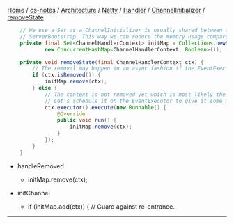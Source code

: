 [Home](https://mengxianbin.github.io) /
[cs-notes](https://mengxianbin.github.io/cs-notes/site) /
[Architecture](https://mengxianbin.github.io/cs-notes/site/Architecture) /
[Netty](https://mengxianbin.github.io/cs-notes/site/Architecture/Netty) /
[Handler](https://mengxianbin.github.io/cs-notes/site/Architecture/Netty/Handler) /
[ChannelInitializer](https://mengxianbin.github.io/cs-notes/site/Architecture/Netty/Handler/ChannelInitializer) /
[removeState](https://mengxianbin.github.io/cs-notes/site/Architecture/Netty/Handler/ChannelInitializer/removeState)

```java
    // We use a Set as a ChannelInitializer is usually shared between all Channels in a Bootstrap /
    // ServerBootstrap. This way we can reduce the memory usage compared to use Attributes.
    private final Set<ChannelHandlerContext> initMap = Collections.newSetFromMap(
            new ConcurrentHashMap<ChannelHandlerContext, Boolean>());
```

```java
    private void removeState(final ChannelHandlerContext ctx) {
        // The removal may happen in an async fashion if the EventExecutor we use does something funky.
        if (ctx.isRemoved()) {
            initMap.remove(ctx);
        } else {
            // The context is not removed yet which is most likely the case because a custom EventExecutor is used.
            // Let's schedule it on the EventExecutor to give it some more time to be completed in case it is offloaded.
            ctx.executor().execute(new Runnable() {
                @Override
                public void run() {
                    initMap.remove(ctx);
                }
            });
        }
    }
```

* handleRemoved
    * initMap.remove(ctx);

* initChannel
    * if (initMap.add(ctx)) { // Guard against re-entrance.

---

